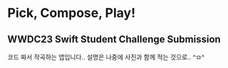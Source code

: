 # Pick, Compose, Play!

## WWDC23 Swift Student Challenge Submission



코드 짜서 작곡하는 앱입니다.. 설명은 나중에 사진과 함께 적는 것으로.. ^ㅁ^